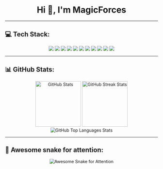<div align="center">
<h1>Hi 👋, I'm MagicForces</h1>
</div>

<hr>

<h2>💻 Tech Stack:</h2>
<div align="center">
<img src="https://img.shields.io/badge/javascript-%23323330.svg?style=for-the-badge&logo=javascript&logoColor=%23F7DF1E">
<img src="https://img.shields.io/badge/node.js-6DA55F?style=for-the-badge&logo=node.js&logoColor=white">
<img src="https://img.shields.io/badge/react-%2320232a.svg?style=for-the-badge&logo=react&logoColor=%2361DAFB">
<img src="https://img.shields.io/badge/react_native-%2320232a.svg?style=for-the-badge&logo=react&logoColor=%2361DAFB">
<img src="https://img.shields.io/badge/mysql-%2300f.svg?style=for-the-badge&logo=mysql&logoColor=white">
<img src="https://img.shields.io/badge/Adobe%20Lightroom-31A8FF.svg?style=for-the-badge&logo=Adobe%20Lightroom&logoColor=white">
<img src="https://img.shields.io/badge/adobephotoshop-%2331A8FF.svg?style=for-the-badge&logo=adobephotoshop&logoColor=white">
<img src="https://img.shields.io/badge/Linux-FCC624?style=for-the-badge&logo=linux&logoColor=black">
<img src="https://img.shields.io/badge/-Arduino-00979D?style=for-the-badge&logo=Arduino&logoColor=white">
<img src="https://img.shields.io/badge/docker-%230db7ed.svg?style=for-the-badge&logo=docker&logoColor=white">
<img src="https://img.shields.io/badge/-RaspberryPi-C51A4A?style=for-the-badge&logo=Raspberry-Pi">

</div>

<hr>

<h2>📊 GitHub Stats:</h2>
<div align="center">
<p>
	<img src="https://github-readme-stats.vercel.app/api?username=magic-forces&theme=merko&hide_border=false&include_all_commits=true&count_private=true" alt="GitHub Stats" height="150">
	<img src="https://github-readme-streak-stats.herokuapp.com/?user=magic-forces&theme=merko&hide_border=false" alt="GitHub Streak Stats" height="150">
	<img src="https://github-readme-stats.vercel.app/api/top-langs/?username=magic-forces&theme=merko&hide_border=false&include_all_commits=true&count_private=true&layout=compact" alt="GitHub Top Languages Stats"height=height="150">
</p>
</div>

<hr>

<h2> 🐍 Awesome snake for attention:</h2>
<div align="center">
<p>
	<img src="https://raw.githubusercontent.com/Magic-Forces/Magic-Forces/output/snake.svg" alt="Awesome Snake for Attention">
</p>
</div>
